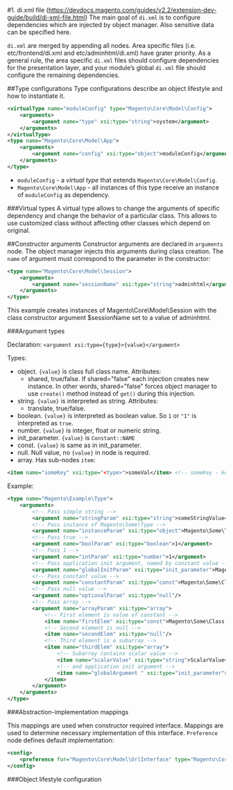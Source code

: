 #1. di.xml file
(https://devdocs.magento.com/guides/v2.2/extension-dev-guide/build/di-xml-file.html)
The main goal of `di.xml` is to configure dependencies which are injected by object manager. Also sensitive data can be specified here.

`di.xml` are merged by appending all nodes. Area specific files (i.e. etc/frontend/di.xml and etc/adminhtml/di.xml) have grater priority. As a general rule, the area specific `di.xml` files should configure dependencies for the presentation layer, and your module’s global `di.xml` file should configure the remaining dependencies.

##Type configurations
Type configurations describe an object lifestyle and how to instantiate it.

```xml
<virtualType name="moduleConfig" type="Magento\Core\Model\Config">
    <arguments>
        <argument name="type" xsi:type="string">system</argument>
    </arguments>
</virtualType>
<type name="Magento\Core\Model\App">
    <arguments>
        <argument name="config" xsi:type="object">moduleConfig</argument>
    </arguments>
</type>
```

- `moduleConfig` - a *virtual type* that extends `Magento\Core\Model\Config`.
- `Magento\Core\Model\App` - all instances of this type receive an instance of `moduleConfig` as dependency.

###Virtual types
A virtual type allows to change the arguments of specific dependency and change the behavior of a particular class. This allows to use customized class without affecting other classes which depend on original.

##Constructor arguments
Constructor arguments are declared in `arguments` node. The object manager injects this arguments during class creation.
The `name` of argument must correspond to the parameter in the constructor:
```xml
<type name="Magento\Core\Model\Session">
    <arguments>
        <argument name="sessionName" xsi:type="string">adminhtml</argument>
    </arguments>
</type>
```

This example creates instances of Magento\Core\Model\Session with the class constructor argument $sessionName set to a value of adminhtml.

###Argument types

Declaration: `<argument xsi:type={type}>{value}</argument>`

Types:
- object. `{value}` is class full class name. Attributes:
  - shared, true/false. If shared="false" each injection creates new instance. In other words, shared="false" forces object manager to use `create()` method instead of `get()` during this injection.
- string. `{value}` is interpreted as string. Attributes:
  - translate, true/false.
- boolean. `{value}` is interpreted as boolean value. So `1` or `"1"` is interpreted as `true`.
- number. `{value}` is integer, float or numeric string.
- init_parameter. `{value}` is `Constant::NAME`
- const. `{value}` is same as in init_parameter.
- null. Null value, no `{value}` in node is required. 
- array. Has sub-nodes `item`:
```xml
<item name="someKey" xsi:type="<type>">someVal</item> <!-- someKey - key in array, someVal - corresponding value -->
```

Example:
```xml
<type name="Magento\Example\Type">
    <arguments>
        <!-- Pass simple string -->
        <argument name="stringParam" xsi:type="string">someStringValue</argument>
        <!-- Pass instance of Magento\Some\Type -->
        <argument name="instanceParam" xsi:type="object">Magento\Some\Type</argument>
        <!-- Pass true -->
        <argument name="boolParam" xsi:type="boolean">1</argument>
        <!-- Pass 1 -->
        <argument name="intParam" xsi:type="number">1</argument>
        <!-- Pass application init argument, named by constant value -->
        <argument name="globalInitParam" xsi:type="init_parameter">Magento\Some\Class::SOME_CONSTANT</argument>
        <!-- Pass constant value -->
        <argument name="constantParam" xsi:type="const">Magento\Some\Class::SOME_CONSTANT</argument>
        <!-- Pass null value -->
        <argument name="optionalParam" xsi:type="null"/>
        <!-- Pass array -->
        <argument name="arrayParam" xsi:type="array">
            <!-- First element is value of constant -->
            <item name="firstElem" xsi:type="const">Magento\Some\Class::SOME_CONSTANT</item>
            <!-- Second element is null -->
            <item name="secondElem" xsi:type="null"/>
            <!-- Third element is a subarray -->
            <item name="thirdElem" xsi:type="array">
                <!-- Subarray contains scalar value -->
                <item name="scalarValue" xsi:type="string">ScalarValue</item>
                <!-- and application init argument -->
                <item name="globalArgument " xsi:type="init_parameter">Magento\Some\Class::SOME_CONSTANT</item>
            </item>
        </argument>
    </arguments>
</type>
```

###Abstraction-implementation mappings

This mappings are used when constructor required interface. Mappings are used to determine necessary implementation of this interface.
`Preference` node defines default implementation:
```xml
<config>
    <preference for="Magento\Core\Model\UrlInterface" type="Magento\Core\Model\Url" />
</config>
```

###Object lifestyle configuration

